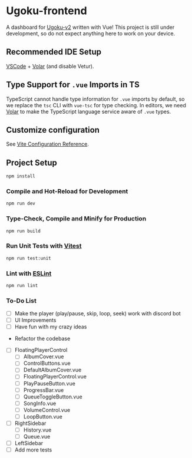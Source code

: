# Ugoku-frontend

A dashboard for [Ugoku-v2](https://github.com/ChinHongTan/Ugoku-v2) written with Vue! This project is still under development, so do not expect anything here to work on your device.

## Recommended IDE Setup

[VSCode](https://code.visualstudio.com/) + [Volar](https://marketplace.visualstudio.com/items?itemName=Vue.volar) (and disable Vetur).

## Type Support for `.vue` Imports in TS

TypeScript cannot handle type information for `.vue` imports by default, so we replace the `tsc` CLI with `vue-tsc` for type checking. In editors, we need [Volar](https://marketplace.visualstudio.com/items?itemName=Vue.volar) to make the TypeScript language service aware of `.vue` types.

## Customize configuration

See [Vite Configuration Reference](https://vitejs.dev/config/).

## Project Setup

```sh
npm install
```

### Compile and Hot-Reload for Development

```sh
npm run dev
```

### Type-Check, Compile and Minify for Production

```sh
npm run build
```

### Run Unit Tests with [Vitest](https://vitest.dev/)

```sh
npm run test:unit
```

### Lint with [ESLint](https://eslint.org/)

```sh
npm run lint
```

### To-Do List

- [ ] Make the player (play/pause, skip, loop, seek) work with discord bot
- [ ] UI Improvements
- [ ] Have fun with my crazy ideas
- Refactor the codebase
- [ ] FloatingPlayerControl
  - [ ] AlbumCover.vue
  - [ ] ControlButtons.vue
  - [ ] DefaultAlbumCover.vue
  - [ ] FloatingPlayerControl.vue
  - [ ] PlayPauseButton.vue
  - [ ] ProgressBar.vue
  - [ ] QueueToggleButton.vue
  - [ ] SongInfo.vue
  - [ ] VolumeControl.vue
  - [ ] LoopButton.vue
- [ ] RightSidebar
  - [ ] History.vue
  - [ ] Queue.vue
- [ ] LeftSidebar
- [ ] Add more tests
